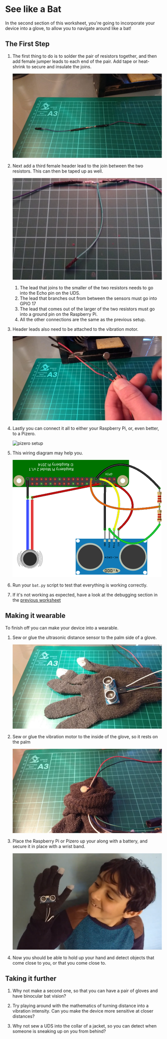# See like a Bat

In the second section of this worksheet, you're going to incorporate your device into a glove, to allow you to navigate around like a bat!

## The First Step

1. The first thing to do is to solder the pair of resistors together, and then add female jumper leads to each end of the pair. Add tape or heat-shrink to secure and insulate the joins.

	![joined resistors](images/joined_resistors.jpg)

1. Next add a third female header lead to the join between the two resistors. This can then be taped up as well.

    ![t join](images/t_join.jpg)

	1. The lead that joins to the smaller of the two resistors needs to go into the Echo pin on the UDS.
	1. The lead that branches out from between the sensors must go into GPIO 17
	1. The lead that comes out of the larger of the two resistors must go into a ground pin on the Raspberry Pi.
	1. All the other connections are the same as the previous setup.


1. Header leads also need to be attached to the vibration motor.

    ![vibro with headers](images/vibration_motor_with_jumpers.jpg)

1. Lastly you can connect it all to either your Raspberry Pi, or, even better, to a Pizero.

	![pizero setup](images/pizero_setup.png)

1. This wiring diagram may help you.

	![pizero wiring](images/testing-noBB_bb.png)

1. Run your `bat.py` script to test that everything is working correctly.

1. If it's not working as expected, have a look at the debugging section in the [previous worksheet](worksheet.md)

## Making it wearable

To finish off you can make your device into a wearable.

1. Sew or glue the ultrasonic distance sensor to the palm side of a glove.

	![ultra and glove](images/glove_uds.jpg)

1. Sew or glue the vibration motor to the inside of the glove, so it rests on the palm

	![motor and glove](images/glove_motor.jpg)

1. Place the Raspberry Pi or Pizero up your along with a battery, and secure it in place with a wrist band.

	![modelled](images/modelled.png)

1. Now you should be able to hold up your hand and detect objects that come close to you, or that you come close to.

## Taking it further

1. Why not make a second one, so that you can have a pair of gloves and have binocular bat vision?

2. Try playing around with the mathematics of turning distance into a vibration intensity. Can you make the device more sensitive at closer distances?

3. Why not sew a UDS into the collar of a jacket, so you can detect when someone is sneaking up on you from behind?
